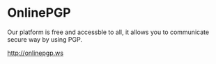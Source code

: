 # OnlinePGP
Our platform is free and accessble to all, it allows you to communicate secure way by using PGP.

http://onlinepgp.ws
